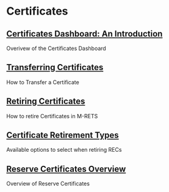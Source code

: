 # Certificates

## [Certificates Dashboard: An Introduction](https://mrets.github.io/Help/Certificates_Dashboard)
Overivew of the Certificates Dashboard

## [Transferring Certificates](https://mrets.github.io/Help/certificates_transferring_certificates)
How to Transfer a Certificate

## [Retiring Certificates](https://mrets.github.io/Help/certificates_retiring_certificates)
How to retire Certificates in M-RETS

## [Certificate Retirement Types](https://mrets.github.io/Help/certificate_retirements)
Available options to select when retiring RECs

## [Reserve Certificates Overview](https://mrets.github.io/Help/Reserve_Certificates_Overview)
Overview of Reserve Certificates 
